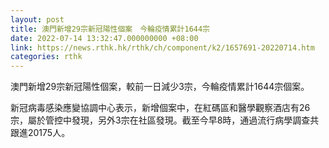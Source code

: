 ```yaml
---
layout: post
title: 澳門新增29宗新冠陽性個案　今輪疫情累計1644宗
date: 2022-07-14 13:32:47.000000000 +08:00
link: https://news.rthk.hk/rthk/ch/component/k2/1657691-20220714.htm
categories: rthk
---
```


澳門新增29宗新冠陽性個案，較前一日減少3宗，今輪疫情累計1644宗個案。

新冠病毒感染應變協調中心表示，新增個案中，在紅碼區和醫學觀察酒店有26宗，屬於管控中發現，另外3宗在社區發現。截至今早8時，通過流行病學調查共跟進20175人。
